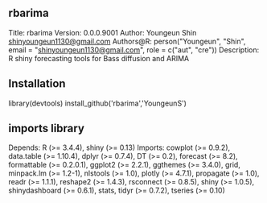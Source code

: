 ## rbarima
Title: rbarima
Version: 0.0.0.9001
Author: Youngeun Shin <shinyoungeun1130@gmail.com>
Authors@R: person("Youngeun", "Shin", email = "shinyoungeun1130@gmail.com", role = c("aut", "cre"))
Description: R shiny forecasting tools for Bass diffusion and ARIMA

## Installation
library(devtools)
install_github('rbarima','YoungeunS')

## imports library
Depends: 
	R (>= 3.4.4),
	shiny (>= 0.13)
Imports:
	cowplot (>= 0.9.2),
	data.table (>= 1.10.4),
	dplyr (>= 0.7.4),
	DT (>= 0.2),
	forecast (>= 8.2), 
	formattable (>= 0.2.0.1),
	ggplot2 (>= 2.2.1),
	ggthemes (>= 3.4.0),
	grid,
	minpack.lm (>= 1.2-1), 
	nlstools (>= 1.0), 
	plotly (>= 4.7.1),
	propagate (>= 1.0),
	readr (>= 1.1.1),
	reshape2 (>= 1.4.3),
	rsconnect (>= 0.8.5),
        shiny (>= 1.0.5),
	shinydashboard (>= 0.6.1),
	stats,
	tidyr (>= 0.7.2),
	tseries (>= 0.10)

